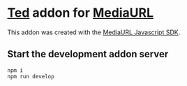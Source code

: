 # [Ted](https://www.ted.com/) addon for [MediaURL](https://mediaurl.io)

This addon was created with the [MediaURL Javascript SDK](https://github.com/mediaurl/mediaurl-js).

## Start the development addon server

```shell
npm i
npm run develop
```
